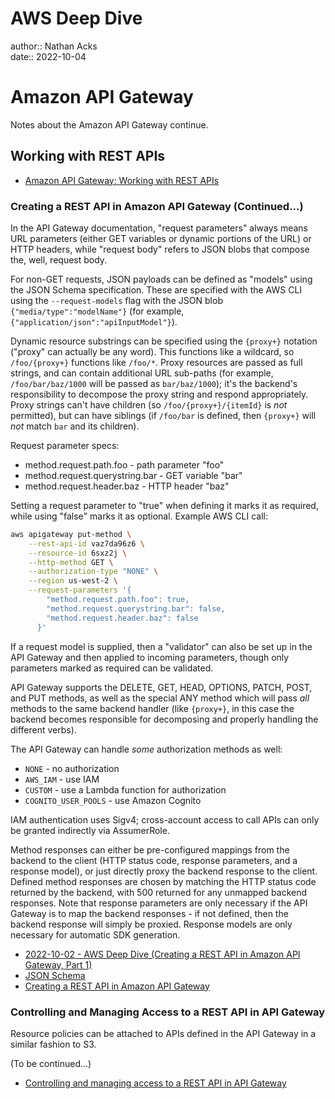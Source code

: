 # AWS Deep Dive

author:: Nathan Acks  
date:: 2022-10-04

# Amazon API Gateway

Notes about the Amazon API Gateway continue.

## Working with REST APIs

* [Amazon API Gateway: Working with REST APIs](https://docs.aws.amazon.com/apigateway/latest/developerguide/apigateway-rest-api.html)

### Creating a REST API in Amazon API Gateway (Continued...)

In the API Gateway documentation, "request parameters" always means URL parameters (either GET variables or dynamic portions of the URL) or HTTP headers, while "request body" refers to JSON blobs that compose the, well, request body.

For non-GET requests, JSON payloads can be defined as "models" using the JSON Schema specification. These are specified with the AWS CLI using the `--request-models` flag with the JSON blob `{"media/type":"modelName"}` (for example, `{"application/json":"apiInputModel"}`).

Dynamic resource substrings can be specified using the `{proxy+}` notation ("proxy" can actually be any word). This functions like a wildcard, so `/foo/{proxy+}` functions like `/foo/*`. Proxy resources are passed as full strings, and can contain additional URL sub-paths (for example, `/foo/bar/baz/1000` will be passed as `bar/baz/1000`); it's the backend's responsibility to decompose the proxy string and respond appropriately. Proxy strings can't have children (so `/foo/{proxy+}/{itemId}` is *not* permitted), but can have siblings (if `/foo/bar` is defined, then `{proxy+}` will *not* match `bar` and its children).

Request parameter specs:

* method.request.path.foo - path parameter "foo"
* method.request.querystring.bar - GET variable "bar"
* method.request.header.baz - HTTP header "baz"

Setting a request parameter to "true" when defining it marks it as required, while using "false" marks it as optional. Example AWS CLI call:

```bash
aws apigateway put-method \
	--rest-api-id vaz7da96z6 \
	--resource-id 6sxz2j \
	--http-method GET \
	--authorization-type "NONE" \
	--region us-west-2 \
	--request-parameters '{
	    "method.request.path.foo": true,
	    "method.request.querystring.bar": false,
	    "method.request.header.baz": false
	  }'
```

If a request model is supplied, then a "validator" can also be set up in the API Gateway and then applied to incoming parameters, though only parameters marked as required can be validated.

API Gateway supports the DELETE, GET, HEAD, OPTIONS, PATCH, POST, and PUT methods, as well as the special ANY method which will pass *all* methods to the same backend handler (like `{proxy+}`, in this case the backend becomes responsible for decomposing and properly handling the different verbs).

The API Gateway can handle *some* authorization methods as well:

* `NONE` - no authorization
* `AWS_IAM` - use IAM
* `CUSTOM` - use a Lambda function for authorization
* `COGNITO_USER_POOLS` - use Amazon Cognito

IAM authentication uses Sigv4; cross-account access to call APIs can only be granted indirectly via AssumerRole.

Method responses can either be pre-configured mappings from the backend to the client (HTTP status code, response parameters, and a response model), or just directly proxy the backend response to the client. Defined method responses are chosen by matching the HTTP status code returned by the backend, with 500 returned for any unmapped backend responses. Note that response parameters are only necessary if the API Gateway is to map the backend responses - if not defined, then the backend response will simply be proxied. Response models are only necessary for automatic SDK generation.

* [2022-10-02 - AWS Deep Dive (Creating a REST API in Amazon API Gateway, Part 1)](2022-10-02-aws-deep-dive.md)
* [JSON Schema](https://datatracker.ietf.org/doc/html/draft-zyp-json-schema-04)
* [Creating a REST API in Amazon API Gateway](https://docs.aws.amazon.com/apigateway/latest/developerguide/how-to-create-api.html)

### Controlling and Managing Access to a REST API in API Gateway

Resource policies can be attached to APIs defined in the API Gateway in a similar fashion to S3.

(To be continued...)

* [Controlling and managing access to a REST API in API Gateway](https://docs.aws.amazon.com/apigateway/latest/developerguide/apigateway-control-access-to-api.html)
